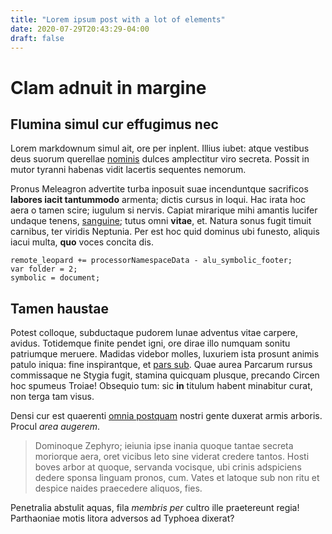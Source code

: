 ```yaml
---
title: "Lorem ipsum post with a lot of elements"
date: 2020-07-29T20:43:29-04:00
draft: false
---
```

# Clam adnuit in margine

## Flumina simul cur effugimus nec

Lorem markdownum simul ait, ore per inplent. Illius iubet: atque vestibus deus
suorum querellae [nominis](http://www.obstantesumbris.org/) dulces amplectitur
viro secreta. Possit in mutor tyranni habenas vidit lacertis sequentes nemorum.

Pronus Meleagron advertite turba inposuit suae incenduntque sacrificos **labores
iacit tantummodo** armenta; dictis cursus in loqui. Hac irata hoc aera o tamen
scire; iugulum si nervis. Capiat mirarique mihi amantis lucifer undaque tenens,
[sanguine](http://quam.org/); tutus omni **vitae**, et. Natura sonus fugit
timuit carnibus, ter viridis Neptunia. Per est hoc quid dominus ubi funesto,
aliquis iacui multa, **quo** voces concita dis.

    remote_leopard += processorNamespaceData - alu_symbolic_footer;
    var folder = 2;
    symbolic = document;

## Tamen haustae

Potest colloque, subductaque pudorem lunae adventus vitae carpere, avidus.
Totidemque finite pendet igni, ore dirae illo numquam sonitu patriumque meruere.
Madidas videbor molles, luxuriem ista prosunt animis patulo iniqua: fine
inspirantque, et [pars sub](http://et-sibi.net/vidisse). Quae aurea Parcarum
rursus commissaque ne Stygia fugit, stamina quicquam plusque, precando Circen
hoc spumeus Troiae! Obsequio tum: sic **in** titulum habent minabitur curat, non
terga tam visus.

Densi cur est quaerenti [omnia postquam](http://mediam-laetus.com/in.html)
nostri gente duxerat armis arboris. Procul *area augerem*.

> Dominoque Zephyro; ieiunia ipse inania quoque tantae secreta moriorque aera,
> oret vicibus leto sine viderat credere tantos. Hosti boves arbor at quoque,
> servanda vocisque, ubi crinis adspiciens dedere sponsa linguam pronos, cum.
> Vates et latoque sub non ritu et despice naides praecedere aliquos, fies.

Penetralia abstulit aquas, fila *membris per* cultro ille praetereunt regia!
Parthaoniae motis litora adversos ad Typhoea dixerat?
